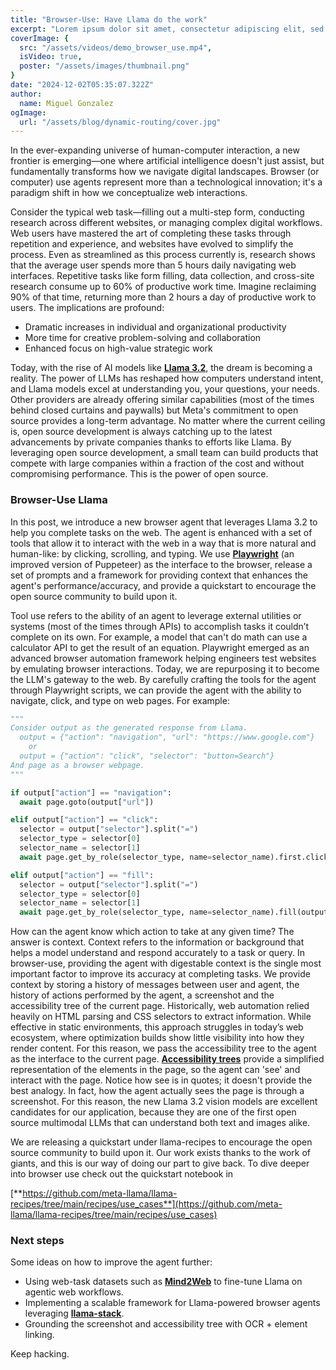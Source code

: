 ```yaml
---
title: "Browser-Use: Have Llama do the work"
excerpt: "Lorem ipsum dolor sit amet, consectetur adipiscing elit, sed do eiusmod tempor incididunt ut labore et dolore magna aliqua. Praesent elementum facilisis leo vel fringilla est ullamcorper eget. At imperdiet dui accumsan sit amet nulla facilities morbi tempus."
coverImage: {
  src: "/assets/videos/demo_browser_use.mp4",
  isVideo: true,
  poster: "/assets/images/thumbnail.png"
}
date: "2024-12-02T05:35:07.322Z"
author:
  name: Miguel Gonzalez
ogImage:
  url: "/assets/blog/dynamic-routing/cover.jpg"
---
```


In the ever-expanding universe of human-computer interaction, a new frontier is emerging—one where artificial intelligence doesn't just assist, but fundamentally transforms how we navigate digital landscapes. Browser (or computer) use agents represent more than a technological innovation; it's a paradigm shift in how we conceptualize web interactions.

Consider the typical web task—filling out a multi-step form, conducting research across different websites, or managing complex digital workflows. Web users have mastered the art of completing these tasks through repetition and experience, and websites have evolved to simplify the process. Even as streamlined as this process currently is, research shows that the average user spends more than 5 hours daily navigating web interfaces. Repetitive tasks like form filling, data collection, and cross-site research consume up to 60% of productive work time. Imagine reclaiming 90% of that time, returning more than 2 hours a day of productive work to users. The implications are profound:

- Dramatic increases in individual and organizational productivity
- More time for creative problem-solving and collaboration
- Enhanced focus on high-value strategic work
<!-- - Reduced cognitive fatigue -->

Today, with the rise of AI models like [**Llama 3.2**](https://www.llama.com/), the dream is becoming a reality. The power of LLMs has reshaped how computers understand intent, and Llama models excel at understanding you, your questions, your needs. Other providers are already offering similar capabilities (most of the times behind closed curtains and paywalls) but Meta's commitment to open source provides a long-term advantage. No matter where the current ceiling is, open source development is always catching up to the latest advancements by private companies thanks to efforts like Llama. By leveraging open source development, a small team can build products that compete with large companies within a fraction of the cost and without compromising performance. This is the power of open source.


### **Browser-Use Llama**

In this post, we introduce a new browser agent that leverages Llama 3.2 to help you complete tasks on the web. The agent is enhanced with a set of tools that allow it to interact with the web in a way that is more natural and human-like: by clicking, scrolling, and typing. We use [**Playwright**](https://playwright.dev/python/) (an improved version of Puppeteer) as the interface to the browser, release a set of prompts and a framework for providing context that enhances the agent's performance/accuracy, and provide a quickstart to encourage the open source community to build upon it.


Tool use refers to the ability of an agent to leverage external utilities or systems (most of the times through APIs) to accomplish tasks it couldn’t complete on its own. For example, a model that can't do math can use a calculator API to get the result of an equation. Playwright emerged as an advanced browser automation framework helping engineers test websites by emulating browser interactions. Today, we are repurposing it to become the LLM's gateway to the web. By carefully crafting the tools for the agent through Playwright scripts, we can provide the agent with the ability to navigate, click, and type on web pages. For example:

```python
"""
Consider output as the generated response from Llama. 
  output = {"action": "navigation", "url": "https://www.google.com"}
    or 
  output = {"action": "click", "selector": "button=Search"}
And page as a browser webpage. 
"""

if output["action"] == "navigation":
  await page.goto(output["url"])

elif output["action"] == "click":
  selector = output["selector"].split("=")
  selector_type = selector[0]
  selector_name = selector[1]
  await page.get_by_role(selector_type, name=selector_name).first.click()

elif output["action"] == "fill":
  selector = output["selector"].split("=")
  selector_type = selector[0]
  selector_name = selector[1]
  await page.get_by_role(selector_type, name=selector_name).fill(output["value"])

```

How can the agent know which action to take at any given time? The answer is context. Context refers to the information or background that helps a model understand and respond accurately to a task or query. In browser-use, providing the agent with digestable context is the single most important factor to improve its accuracy at completing tasks. We provide context by storing a history of messages between user and agent, the history of actions performed by the agent, a screenshot and the accessibility tree of the current page. Historically, web automation relied heavily on HTML parsing and CSS selectors to extract information. While effective in static environments, this approach struggles in today’s web ecosystem, where optimization builds show little visibility into how they render content. For this reason, we pass the accessibility tree to the agent as the interface to the current page. [**Accessibility trees**](https://www.boia.org/blog/what-is-a-websites-accessibility-tree) provide a simplified representation of the elements in the page, so the agent can 'see' and interact with the page. Notice how see is in quotes; it doesn't provide the best analogy. In fact, how the agent actually sees the page is through a screenshot. For this reason, the new Llama 3.2 vision models are excellent candidates for our application, because they are one of the first open source multimodal LLMs that can understand both text and images alike. 

We are releasing a quickstart under llama-recipes to encourage the open source community to build upon it. Our work exists thanks to the work of giants, and this is our way of doing our part to give back. To dive deeper into browser use check out the quickstart notebook in 

[**https://github.com/meta-llama/llama-recipes/tree/main/recipes/use_cases**](https://github.com/meta-llama/llama-recipes/tree/main/recipes/use_cases)


### **Next steps**

Some ideas on how to improve the agent further:

- Using web-task datasets such as [**Mind2Web**](https://osu-nlp-group.github.io/Mind2Web/) to fine-tune Llama on agentic web workflows. 
- Implementing a scalable framework for Llama-powered browser agents leveraging [**llama-stack**](https://github.com/meta-llama/llama-stack).
- Grounding the screenshot and accessibility tree with OCR + element linking. 


Keep hacking. 